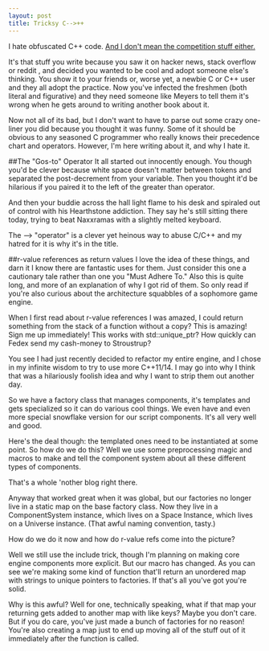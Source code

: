 ```yaml
---
layout: post
title: Tricksy C-->++
---
```


I hate obfuscated C++ code. [And I don't mean the competition stuff either.](http://www.ioccc.org/) 

It's that stuff you write because you saw it on hacker news, stack overflow or reddit <include links>, and decided you wanted to be cool and adopt someone else's thinking. You show it to your friends or, worse yet, a newbie C or C++ user and they all adopt the practice. Now you've infected the freshmen (both literal and figurative) and they need someone like Meyers to tell them it's wrong when he gets around to writing another book about it. 

Now not all of its bad, but I don't want to have to parse out some crazy one-liner you did because you thought it was funny. Some of it should be obvious to any seasoned C programmer who really knows their precedence chart and operators. However, I'm here writing about it, and why I hate it. 

##The "Gos-to" Operator
It all started out innocently enough. You though you'd be clever because white space doesn't matter between tokens and separated the post-decrement from your variable. Then you thought it'd be hilarious if you paired it to the left of the greater than operator. 

And then your buddie across the hall light flame to his desk and spiraled out of control with his Hearthstone addiction. They say he's still sitting there today, trying to beat Naxxramas with a slightly melted keyboard. 

The --> "operator" is a clever yet heinous way to abuse C/C++ and my hatred for it is why it's in the title. 

##r-value references as return values
I love the idea of these things, and darn it  I know there are fantastic uses for them. Just consider this one a cautionary tale rather than one you "Must Adhere To." Also this is quite long, and more of an explanation of why I got rid of them. So only read if you're also curious about the architecture squabbles of a sophomore game engine. 

When I first read about r-value references I was amazed, I could return something from the stack of a function without a copy? This is amazing! Sign me up immediately! This works with std::unique_ptr? How quickly can Fedex send my cash-money to Stroustrup?

You see I had just recently decided to refactor my entire engine, and I chose in my infinite wisdom to try to use more C++11/14. I may go into why I think that was a hilariously foolish idea and why I want to strip them out another day. 

So we have a factory class that manages components, it's templates and gets specialized so it can do various cool things. We even have and even more special snowflake version for our script components. It's all very well and good. 

Here's the deal though: the templated ones need to be instantiated at some point. So how do we do this? Well we use some preprocessing magic and macros to make and tell the component system about all these different types of components. 

That's a whole 'nother blog right there. 

Anyway that worked great when it was global, but our factories no longer live in a static map on the base factory class. Now they live in a ComponentSystem instance, which lives on a Space Instance, which lives on a Universe instance. (That awful naming convention, tasty.) 

How do we do it now and how do r-value refs come into the picture?

Well we still use the include trick, though I'm planning on making core engine components more explicit. But our macro has changed. As you can see we're making some kind of function that'll return an unordered map with strings to unique pointers to factories. If that's all you've got you're solid. 

Why is this awful?
Well for one, technically speaking, what if that map your returning gets added to another map with like keys? Maybe you don't care. But if you do care, you've just made a bunch of factories for no reason! You're also creating a map just to end up moving all of the stuff out of it immediately after the function is called. 
